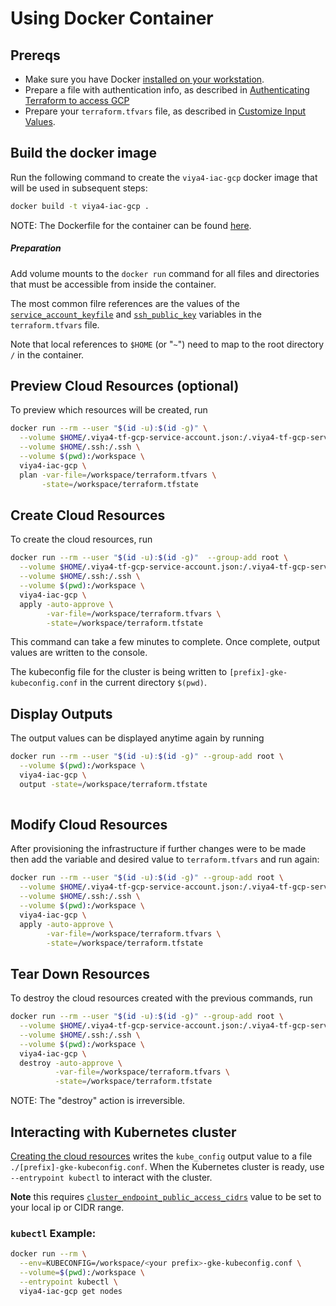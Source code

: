 # Using Docker Container

## Prereqs

- Make sure you have Docker [installed on your workstation](../../README.md#docker).
- Prepare a file with authentication info, as described in [Authenticating Terraform to access GCP](./TerraformGCPAuthentication.md)
- Prepare your `terraform.tfvars` file, as described in [Customize Input Values](../../README.md#customize-input-values).


## Build the docker image

Run the following command to create the `viya4-iac-gcp` docker image that will be used in subsequent steps:

```bash
docker build -t viya4-iac-gcp .
```

NOTE: The Dockerfile for the container can be found [here](../../Dockerfile).


##### Preparation

Add volume mounts to the `docker run` command for all files and directories that must be accessible from inside the container.

The most common filre references are the values of the [`service_account_keyfile`](./CONFIG-VARS.md#required-variables) and [`ssh_public_key`](./CONFIG-VARS.md#required-variables) variables in the `terraform.tfvars` file.

Note that local references to `$HOME` (or "`~`") need to map to the root directory `/` in the container.

## Preview Cloud Resources (optional)

To preview which resources will be created, run

```bash
docker run --rm --user "$(id -u):$(id -g)" \
  --volume $HOME/.viya4-tf-gcp-service-account.json:/.viya4-tf-gcp-service-account.json \
  --volume $HOME/.ssh:/.ssh \
  --volume $(pwd):/workspace \
  viya4-iac-gcp \
  plan -var-file=/workspace/terraform.tfvars \
       -state=/workspace/terraform.tfstate  
```

## Create Cloud Resources

To create the cloud resources, run

```bash
docker run --rm --user "$(id -u):$(id -g)"  --group-add root \
  --volume $HOME/.viya4-tf-gcp-service-account.json:/.viya4-tf-gcp-service-account.json \
  --volume $HOME/.ssh:/.ssh \
  --volume $(pwd):/workspace \
  viya4-iac-gcp \
  apply -auto-approve \
        -var-file=/workspace/terraform.tfvars \
        -state=/workspace/terraform.tfstate 
```
This command can take a few minutes to complete. Once complete, output values are written to the console.

The kubeconfig file for the cluster is being written to `[prefix]-gke-kubeconfig.conf` in the current directory `$(pwd)`.

## Display Outputs

The output values can be displayed anytime again by running

```bash
docker run --rm --user "$(id -u):$(id -g)" --group-add root \
  --volume $(pwd):/workspace \
  viya4-iac-gcp \
  output -state=/workspace/terraform.tfstate 
 
```

## Modify Cloud Resources

After provisioning the infrastructure if further changes were to be made then add the variable and desired value to `terraform.tfvars` and run again:

```bash
docker run --rm --user "$(id -u):$(id -g)" --group-add root \
  --volume $HOME/.viya4-tf-gcp-service-account.json:/.viya4-tf-gcp-service-account.json \
  --volume $HOME/.ssh:/.ssh \
  --volume $(pwd):/workspace \
  viya4-iac-gcp \
  apply -auto-approve \
        -var-file=/workspace/terraform.tfvars \
        -state=/workspace/terraform.tfstate 
```


## Tear Down Resources 

To destroy the cloud resources created with the previous commands, run

```bash
docker run --rm --user "$(id -u):$(id -g)" --group-add root \
  --volume $HOME/.viya4-tf-gcp-service-account.json:/.viya4-tf-gcp-service-account.json \
  --volume $HOME/.ssh:/.ssh \
  --volume $(pwd):/workspace \
  viya4-iac-gcp \
  destroy -auto-approve \
          -var-file=/workspace/terraform.tfvars \
          -state=/workspace/terraform.tfstate
```
NOTE: The "destroy" action is irreversible.

## Interacting with Kubernetes cluster

[Creating the cloud resources](#create-cloud-resources) writes the `kube_config` output value to a file `./[prefix]-gke-kubeconfig.conf`. When the Kubernetes cluster is ready, use `--entrypoint kubectl` to interact with the cluster.

**Note** this requires [`cluster_endpoint_public_access_cidrs`](../CONFIG-VARS.md#admin-access) value to be set to your local ip or CIDR range.

### `kubectl` Example:

```bash
docker run --rm \
  --env=KUBECONFIG=/workspace/<your prefix>-gke-kubeconfig.conf \
  --volume=$(pwd):/workspace \
  --entrypoint kubectl \
  viya4-iac-gcp get nodes 

```
